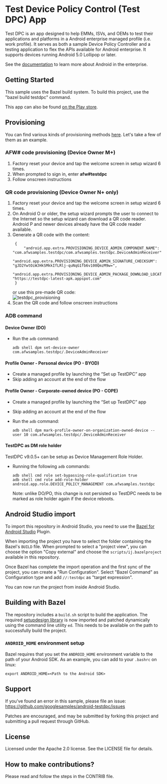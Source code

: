 Test Device Policy Control (Test DPC) App
=========================================

Test DPC is an app designed to help EMMs, ISVs, and OEMs to test their applications and platforms in a Android enterprise managed profile (i.e. work profile). It serves as both a sample Device Policy Controller and a testing application to flex the APIs available for Android enterprise. It supports devices running Android 5.0 Lollipop or later.

See the [documentation](https://developer.android.com/work/index.html) to learn more about Android in the enterprise.

## Getting Started

This sample uses the Bazel build system. To build this project, use the "bazel build testdpc" command.

This app can also be found [on the Play store](https://play.google.com/store/apps/details?id=com.afwsamples.testdpc).

## Provisioning

You can find various kinds of provisioning methods [here](https://developers.google.com/android/work/prov-devices#Key_provisioning_differences_across_android_releases). Let's take a few of them as an example.

### AFW# code provisioning (Device Owner M+)
1. Factory reset your device and tap the welcome screen in setup wizard 6 times.
2. When prompted to sign in, enter **afw#testdpc**
3. Follow onscreen instructions

### QR code provisioning (Device Owner N+ only)
1. Factory reset your device and tap the welcome screen in setup wizard 6 times.
1. On Android O or older, the setup wizard prompts the user to connect to the Internet so the setup wizard can download a QR code reader.
   Android P and newer devices already have the QR code reader available.
1. Generate a QR code with the content:
   ```
    {
    	"android.app.extra.PROVISIONING_DEVICE_ADMIN_COMPONENT_NAME": "com.afwsamples.testdpc/com.afwsamples.testdpc.DeviceAdminReceiver",
    	"android.app.extra.PROVISIONING_DEVICE_ADMIN_SIGNATURE_CHECKSUM": "gJD2YwtOiWJHkSMkkIfLRlj-quNqG1fb6v100QmzM9w=",
    	"android.app.extra.PROVISIONING_DEVICE_ADMIN_PACKAGE_DOWNLOAD_LOCATION": "https://testdpc-latest-apk.appspot.com"
    }
   ```
   or use this pre-made QR code:  
   ![testdpc_provisioning](qrcode.png)
1. Scan the QR code and follow onscreen instructions

### ADB command

#### Device Owner (DO)

*   Run the `adb` command:

    ```console
    adb shell dpm set-device-owner com.afwsamples.testdpc/.DeviceAdminReceiver
    ```

#### Profile Owner - Personal device (PO - BYOD)

*   Create a managed profile by launching the “Set up TestDPC” app
*   Skip adding an account at the end of the flow

#### Profile Owner - Corporate-owned device (PO - COPE)

*   Create a managed profile by launching the “Set up TestDPC” app
*   Skip adding an account at the end of the flow
*   Run the `adb` command:

    ```console
    adb shell dpm mark-profile-owner-on-organization-owned-device --user 10 com.afwsamples.testdpc/.DeviceAdminReceiver
    ```

#### TestDPC as DM role holder

TestDPC v9.0.5+ can be setup as Device Management Role Holder.

*   Running the following `adb` commands:

    ```console
    adb shell cmd role set-bypassing-role-qualification true
    adb shell cmd role add-role-holder android.app.role.DEVICE_POLICY_MANAGEMENT com.afwsamples.testdpc
    ```

    Note: unlike DO/PO, this change is not persisted so TestDPC needs to be
    marked as role holder again if the device reboots.

## Android Studio import

To import this repository in Android Studio, you need to use the 
[Bazel for Android Studio](https://plugins.jetbrains.com/plugin/9185-bazel-for-android-studio)
Plugin.

When importing the project you have to select the folder containing the Bazel's
`BUILD` file. When prompted to select a "project view", you can choose the
option "Copy external" and choose the `scripts/ij.bazelproject` available in
this repository.

Once Bazel has complete the import operation and the first sync of the
project, you can create a "Run Configuration".
Select "Bazel Command" as Configuration type and add `//:testdpc` as
"target expression".

You can now run the project from inside Android Studio.

## Building with Bazel

The repository includes a `build.sh` script to build the application. The required
[setupdesign library](https://android.googlesource.com/platform/external/setupdesign/+/refs/heads/main)
is now imported and patched dynamically using the command line utility `ed`. This needs to be
available on the path to successfully build the project.

### `ANDROID_HOME` environment setup

Bazel requires that you set the `ANDROID_HOME` environment variable to the path of your Android SDK.
As an example, you can add to your `.bashrc` on linux:
```
export ANDROID_HOME=<Path to the Android SDK>
```

## Support

If you've found an error in this sample, please file an issue:
https://github.com/googlesamples/android-testdpc/issues

Patches are encouraged, and may be submitted by forking this project and submitting a pull request through GitHub.

## License

Licensed under the Apache 2.0 license. See the LICENSE file for details.

## How to make contributions?

Please read and follow the steps in the CONTRIB file.
